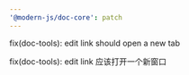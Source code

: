 ```yaml
---
'@modern-js/doc-core': patch
---
```


fix(doc-tools): edit link should open a new tab

fix(doc-tools): edit link 应该打开一个新窗口

